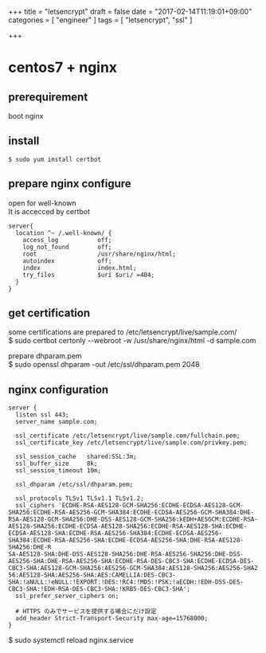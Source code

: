 +++
title = "letsencrypt"
draft = false
date = "2017-02-14T11:19:01+09:00"
categories = [ "engineer" ]
tags = [ "letsencrypt", "ssl" ]

+++

# centos7 + nginx

## prerequirement

boot nginx  

## install

```
$ sudo yum install certbot
```

## prepare nginx configure

open for well-known  
It is accecced by certbot  

```
server{
  location ^~ /.well-known/ {
    access_log           off;
    log_not_found        off;
    root                 /usr/share/nginx/html;
    autoindex            off;
    index                index.html;
    try_files            $uri $uri/ =404;
  }
}
```

## get certification

some certifications are prepared to /etc/letsencrypt/live/sample.com/  
$ sudo certbot certonly --webroot -w /usr/share/nginx/html -d sample.com  

prepare dhparam.pem  
$ sudo openssl dhparam -out /etc/ssl/dhparam.pem 2048  

## nginx configuration

```
server {
  listen ssl 443;
  server_name sample.com;

  ssl_certificate /etc/letsencrypt/live/sample.com/fullchain.pem;
  ssl_certificate_key /etc/letsencrypt/live/sample.com/privkey.pem;

  ssl_session_cache   shared:SSL:3m;
  ssl_buffer_size     8k;
  ssl_session_timeout 10m;

  ssl_dhparam /etc/ssl/dhparam.pem;

  ssl_protocols TLSv1 TLSv1.1 TLSv1.2;
  ssl_ciphers 'ECDHE-RSA-AES128-GCM-SHA256:ECDHE-ECDSA-AES128-GCM-SHA256:ECDHE-RSA-AES256-GCM-SHA384:ECDHE-ECDSA-AES256-GCM-SHA384:DHE-RSA-AES128-GCM-SHA256:DHE-DSS-AES128-GCM-SHA256:kEDH+AESGCM:ECDHE-RSA-
AES128-SHA256:ECDHE-ECDSA-AES128-SHA256:ECDHE-RSA-AES128-SHA:ECDHE-ECDSA-AES128-SHA:ECDHE-RSA-AES256-SHA384:ECDHE-ECDSA-AES256-SHA384:ECDHE-RSA-AES256-SHA:ECDHE-ECDSA-AES256-SHA:DHE-RSA-AES128-SHA256:DHE-R
SA-AES128-SHA:DHE-DSS-AES128-SHA256:DHE-RSA-AES256-SHA256:DHE-DSS-AES256-SHA:DHE-RSA-AES256-SHA:ECDHE-RSA-DES-CBC3-SHA:ECDHE-ECDSA-DES-CBC3-SHA:AES128-GCM-SHA256:AES256-GCM-SHA384:AES128-SHA256:AES256-SHA2
56:AES128-SHA:AES256-SHA:AES:CAMELLIA:DES-CBC3-SHA:!aNULL:!eNULL:!EXPORT:!DES:!RC4:!MD5:!PSK:!aECDH:!EDH-DSS-DES-CBC3-SHA:!EDH-RSA-DES-CBC3-SHA:!KRB5-DES-CBC3-SHA';
  ssl_prefer_server_ciphers on;

  # HTTPS のみでサービスを提供する場合にだけ設定
  add_header Strict-Transport-Security max-age=15768000;
}
```

$ sudo systemctl reload nginx.service


